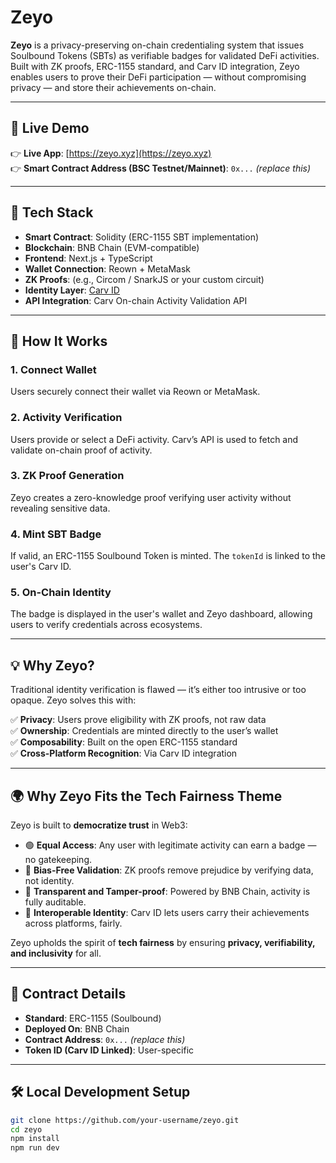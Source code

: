 # Zeyo 

**Zeyo** is a privacy-preserving on-chain credentialing system that issues Soulbound Tokens (SBTs) as verifiable badges for validated DeFi activities. Built with ZK proofs, ERC-1155 standard, and Carv ID integration, Zeyo enables users to prove their DeFi participation — without compromising privacy — and store their achievements on-chain.

---

## 🚀 Live Demo

👉 **Live App**: [https://zeyo.xyz](https://zeyo.xyz)  
👉 **Smart Contract Address (BSC Testnet/Mainnet)**: `0x...` *(replace this)*

---

## 🔧 Tech Stack

- **Smart Contract**: Solidity (ERC-1155 SBT implementation)
- **Blockchain**: BNB Chain (EVM-compatible)
- **Frontend**: Next.js + TypeScript
- **Wallet Connection**: Reown + MetaMask
- **ZK Proofs**: (e.g., Circom / SnarkJS or your custom circuit)
- **Identity Layer**: [Carv ID](https://carv.io/)
- **API Integration**: Carv On-chain Activity Validation API

---

## 🧠 How It Works

### 1. **Connect Wallet**
Users securely connect their wallet via Reown or MetaMask.

### 2. **Activity Verification**
Users provide or select a DeFi activity. Carv’s API is used to fetch and validate on-chain proof of activity.

### 3. **ZK Proof Generation**
Zeyo creates a zero-knowledge proof verifying user activity without revealing sensitive data.

### 4. **Mint SBT Badge**
If valid, an ERC-1155 Soulbound Token is minted. The `tokenId` is linked to the user's Carv ID.

### 5. **On-Chain Identity**
The badge is displayed in the user's wallet and Zeyo dashboard, allowing users to verify credentials across ecosystems.

---

## 💡 Why Zeyo?

Traditional identity verification is flawed — it’s either too intrusive or too opaque. Zeyo solves this with:

✅ **Privacy**: Users prove eligibility with ZK proofs, not raw data  
✅ **Ownership**: Credentials are minted directly to the user’s wallet  
✅ **Composability**: Built on the open ERC-1155 standard  
✅ **Cross-Platform Recognition**: Via Carv ID integration

---

## 🌍 Why Zeyo Fits the **Tech Fairness** Theme

Zeyo is built to **democratize trust** in Web3:

- 🟢 **Equal Access**: Any user with legitimate activity can earn a badge — no gatekeeping.
- 🛑 **Bias-Free Validation**: ZK proofs remove prejudice by verifying data, not identity.
- 💠 **Transparent and Tamper-proof**: Powered by BNB Chain, activity is fully auditable.
- 🔗 **Interoperable Identity**: Carv ID lets users carry their achievements across platforms, fairly.

Zeyo upholds the spirit of **tech fairness** by ensuring **privacy, verifiability, and inclusivity** for all.

---

## 📄 Contract Details

- **Standard**: ERC-1155 (Soulbound)
- **Deployed On**: BNB Chain  
- **Contract Address**: `0x...` *(replace this)*  
- **Token ID (Carv ID Linked)**: User-specific

---

## 🛠️ Local Development Setup

```bash
git clone https://github.com/your-username/zeyo.git
cd zeyo
npm install
npm run dev
